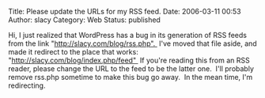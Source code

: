 Title: Please update the URLs for my RSS feed.
Date: 2006-03-11 00:53
Author: slacy
Category: Web
Status: published

Hi, I just realized that WordPress has a bug in its generation of RSS
feeds from the link "http://slacy.com/blog/rss.php".  I've moved that
file aside, and made it redirect to the place that works:
"http://slacy.com/blog/index.php/feed"  If you're reading this from an
RSS reader, please change the URL to the feed to be the latter one. 
I'll probably remove rss.php sometime to make this bug go away.  In the
mean time, I'm redirecting.

